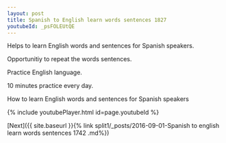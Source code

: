 ```yaml
---
layout: post
title: Spanish to English learn words sentences 1827 
youtubeId: _psFOLEUtQE
---
```

 
 
Helps to learn English words and sentences for Spanish speakers.

Opportunitiy to repeat the words sentences. 

Practice English language. 
 
10 minutes practice every day. 
 
How to learn English words and sentences for Spanish speakers 
 
{% include youtubePlayer.html id=page.youtubeId %}
 
 
[Next]({{ site.baseurl }}{% link  split1/_posts/2016-09-01-Spanish to english learn words sentences 1742 .md%})
 

